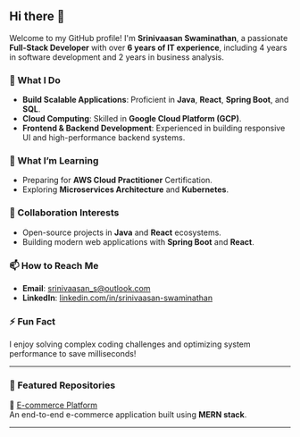 ## Hi there 👋  

Welcome to my GitHub profile! I'm **Srinivaasan Swaminathan**, a passionate **Full-Stack Developer** with over **6 years of IT experience**, including 4 years in software development and 2 years in business analysis.  

### 🔭 What I Do  
- **Build Scalable Applications**: Proficient in **Java**, **React**, **Spring Boot**, and **SQL**.  
- **Cloud Computing**: Skilled in **Google Cloud Platform (GCP)**.  
- **Frontend & Backend Development**: Experienced in building responsive UI and high-performance backend systems.  

### 🌱 What I’m Learning  
- Preparing for **AWS Cloud Practitioner** Certification.  
- Exploring **Microservices Architecture** and **Kubernetes**.  

### 👯 Collaboration Interests  
- Open-source projects in **Java** and **React** ecosystems.  
- Building modern web applications with **Spring Boot** and **React**.  

### 📫 How to Reach Me  
- **Email**: [srinivaasan_s@outlook.com](mailto:srinivaasan_s@outlook.com)  
- **LinkedIn**: [linkedin.com/in/srinivaasan-swaminathan](https://www.linkedin.com/in/srinivaasan-s/)  

### ⚡ Fun Fact  
I enjoy solving complex coding challenges and optimizing system performance to save milliseconds!  

---

### 📌 Featured Repositories  
🌟 [E-commerce Platform](https://github.com/srini-code-bytes/ecommerce-platform-mern)  
An end-to-end e-commerce application built using **MERN stack**.  

---

